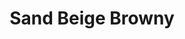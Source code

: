 ---
language: id
layout: product-item
title: Sand Beige Browny
description: Description in &amp; Sand Beige Browny
keyword: keyword in Sand Beige Browny
image: /images/BISCOTTI-Sand-Beige-Browny.jpg
sub-title: Sand Beige Browny
article-1: Height &#58; 6" <br>Length &#58; 24" <br>Corner &#58; 6″ x 6″ x 12″<br>Panel &#58; Interlocking with 1″ x Random pieces <br>Color &#58; Beige with caramel color with hint of dark brown
title-right: Sand Beige Browny
article-right: Sand Beige Browny
title-2: Sand Beige Browny
article-2: Sand Beige Browny
article-3: Sand Beige Browny
alt-slide1: Sand Beige Browny
alt-slide2: Sand Beige Browny
alt-slide3: Sand Beige Browny
slide1: /images/BISCOTTI-Sand-Beige-Browny.jpg
slide2: /images/BISCOTTI-Sand-Beige-Browny.jpg
slide3: /images/BISCOTTI-Sand-Beige-Browny.jpg
---
